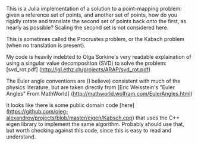 This is a Julia implementation of a solution to a point-mapping problem:
given a reference set of points, and another set of points, how do you rigidly
rotate and translate the second set of points back onto the first, as nearly as possible?
Scaling the second set is not considered here.

This is sometimes called the Procrustes problem, or the Kabsch problem (when no translation is present).

My code is heavily indebted to Olga Sorkine's very readable explaination of using a
singular value decomposition (SVD) to solve the problem: [svd_rot.pdf] (http://igl.ethz.ch/projects/ARAP/svd_rot.pdf)

The Euler angle conventions are (I believe) consistent with much of the physics literature,
but are taken directly from
[Eric Weisstein's  "Euler Angles" From MathWorld] (http://mathworld.wolfram.com/EulerAngles.html)

It looks like there is some public domain code [here] (https://github.com/oleg-alexandrov/projects/blob/master/eigen/Kabsch.cpp)
that uses the C++ eigen library to implement the same algorithm.
Probably should use that, but worth checking against this code, since this is easy to read and understand.
